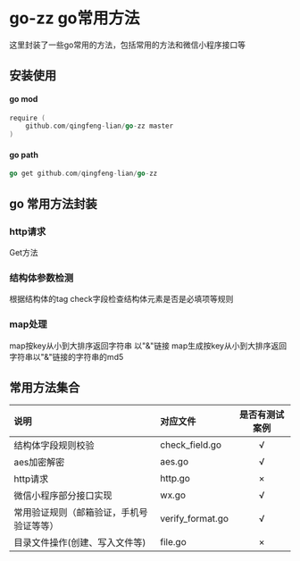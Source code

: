 # go-zz  go常用方法
这里封装了一些go常用的方法，包括常用的方法和微信小程序接口等

## 安装使用
#### go mod
```go
require (
	github.com/qingfeng-lian/go-zz master
)
```
#### go path
```go
go get github.com/qingfeng-lian/go-zz
```


## go 常用方法封装
### http请求
Get方法  

### 结构体参数检测
根据结构体的tag  check字段检查结构体元素是否是必填项等规则

### map处理
map按key从小到大排序返回字符串 以"&"链接
map生成按key从小到大排序返回字符串以"&"链接的字符串的md5

## 常用方法集合
| 说明 | 对应文件 | 是否有测试案例|
| :--- | :--- | :---:|
| 结构体字段规则校验 | check_field.go |&radic;|
| aes加密解密 | aes.go |&radic;|
| http请求 | http.go |&times;|
|微信小程序部分接口实现|wx.go|&radic;|
|常用验证规则（邮箱验证，手机号验证等等）|verify_format.go|&radic;|
|目录文件操作(创建、写入文件等)|file.go|&times;|



